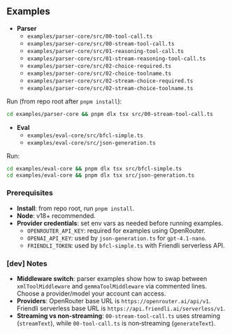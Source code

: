 ## Examples

- **Parser**
  - `examples/parser-core/src/00-tool-call.ts`
  - `examples/parser-core/src/00-stream-tool-call.ts`
  - `examples/parser-core/src/01-reasoning-tool-call.ts`
  - `examples/parser-core/src/01-stream-reasoning-tool-call.ts`
  - `examples/parser-core/src/02-choice-required.ts`
  - `examples/parser-core/src/02-choice-toolname.ts`
  - `examples/parser-core/src/02-stream-choice-required.ts`
  - `examples/parser-core/src/02-stream-choice-toolname.ts`

Run (from repo root after `pnpm install`):

```bash
cd examples/parser-core && pnpm dlx tsx src/00-stream-tool-call.ts
```

- **Eval**
  - `examples/eval-core/src/bfcl-simple.ts`
  - `examples/eval-core/src/json-generation.ts`

Run:

```bash
cd examples/eval-core && pnpm dlx tsx src/bfcl-simple.ts
cd examples/eval-core && pnpm dlx tsx src/json-generation.ts
```

### Prerequisites

- **Install**: from repo root, run `pnpm install`.
- **Node**: v18+ recommended.
- **Provider credentials**: set env vars as needed before running examples.
  - `OPENROUTER_API_KEY`: required for examples using OpenRouter.
  - `OPENAI_API_KEY`: used by `json-generation.ts` for `gpt-4.1-nano`.
  - `FRIENDLI_TOKEN`: used by `bfcl-simple.ts` with Friendli serverless API.

### [dev] Notes

- **Middleware switch**: parser examples show how to swap between `xmlToolMiddleware` and `gemmaToolMiddleware` via commented lines. Choose a provider/model your account can access.
- **Providers**: OpenRouter base URL is `https://openrouter.ai/api/v1`. Friendli serverless base URL is `https://api.friendli.ai/serverless/v1`.
- **Streaming vs non‑streaming**: `00-stream-tool-call.ts` uses streaming (`streamText`), while `00-tool-call.ts` is non‑streaming (`generateText`).
